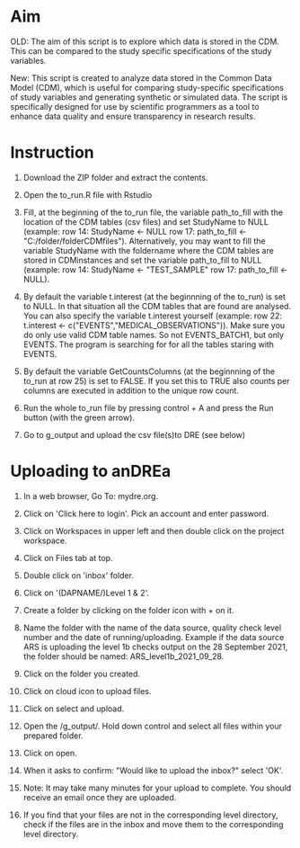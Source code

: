 # Aim
OLD: The aim of this script is to explore which data is stored in the CDM. This can be compared to the study specific specifications of the study variables.

New: This script is created to analyze data stored in the Common Data Model (CDM), which is useful for comparing study-specific specifications of study variables and generating synthetic or simulated data. The script is specifically designed for use by scientific programmers as a tool to enhance data quality and ensure transparency in research results.

# Instruction

1. Download the ZIP folder and extract the contents.

2. Open the to_run.R file with Rstudio

3. Fill, at the beginning of the to_run file, the variable path_to_fill with the location of the CDM tables (csv files) and set StudyName to NULL (example: row 14: StudyName <- NULL row 17: path_to_fill <- "C:/folder/folderCDMfiles"). Alternatively, you may want to fill the variable StudyName with the foldername where the CDM tables are stored in CDMinstances and set the variable path_to_fill to NULL (example: row 14: StudyName <- "TEST_SAMPLE" row 17: path_to_fill <- NULL).  

4. By default the variable t.interest (at the beginnning of the to_run) is set to NULL. In that situation all the CDM tables that are found are analysed. You can also specify the variable t.interest yourself (example: row 22: t.interest <- c("EVENTS","MEDICAL_OBSERVATIONS")). Make sure you do only use valid CDM table names. So not EVENTS_BATCH1, but only EVENTS. The program is searching for for all the tables staring with EVENTS.

5. By default the variable  GetCountsColumns (at the beginnning of the to_run at row 25) is set to FALSE. If you set this to TRUE also counts per columns are executed in addition to the unique row count.

6. Run the whole to_run file by pressing control + A and press the Run button (with the green arrow).

7. Go to g_output and upload the csv file(s)to DRE (see below)


# Uploading to anDREa

1.	In a web browser, Go To: mydre.org.

2.	Click on 'Click here to login'. Pick an account and enter password.

3.	Click on Workspaces in upper left and then double click on the project workspace.

4.	Click on Files tab at top.

5.	Double click on 'inbox' folder.

6.	Click on '(DAPNAME/)Level 1 & 2'.

7.	Create a folder by clicking on the folder icon with + on it.

8.	Name the folder with the name of the data source, quality check level number and the date of running/uploading. Example if the data source ARS is uploading the level 1b checks output on the 28 September 2021, the folder should be named: ARS_level1b_2021_09_28.

9.	Click on the folder you created.

10.	Click on cloud icon to upload files.

11.	Click on select and upload.

12.	Open the /g_output/. Hold down control and select all files within your prepared folder.

13.	Click on open.

14.	When it asks to confirm: "Would like to upload the inbox?" select 'OK'.

15.	Note: It may take many minutes for your upload to complete. You should receive an email once they are uploaded.

16.	If you find that your files are not in the corresponding level directory, check if the files are in the inbox and move them to the corresponding level directory.


